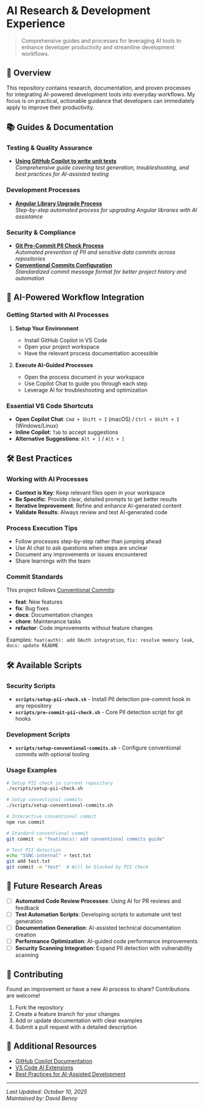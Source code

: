 # AI Research & Development Experience

> Comprehensive guides and processes for leveraging AI tools to enhance developer productivity and streamline development workflows.

## 🎯 Overview

This repository contains research, documentation, and proven processes for integrating AI-powered development tools into everyday workflows. My focus is on practical, actionable guidance that developers can immediately apply to improve their productivity.

## 📚 Guides & Documentation

### Testing & Quality Assurance
- **[Using GitHub Copilot to write unit tests](github-copilot-unit-tests.md)**  
  *Comprehensive guide covering test generation, troubleshooting, and best practices for AI-assisted testing*

### Development Processes  
- **[Angular Library Upgrade Process](ANGULAR_UPGRADE_PROCESS.md)**  
  *Step-by-step automated process for upgrading Angular libraries with AI assistance*

### Security & Compliance
- **[Git Pre-Commit PII Check Process](commit-pii-check.md)**  
  *Automated prevention of PII and sensitive data commits across repositories*
- **[Conventional Commits Configuration](conventional-commits.md)**  
  *Standardized commit message format for better project history and automation*

## 🚀 AI-Powered Workflow Integration

### Getting Started with AI Processes

1. **Setup Your Environment**
   - Install GitHub Copilot in VS Code
   - Open your project workspace
   - Have the relevant process documentation accessible

2. **Execute AI-Guided Processes**
   - Open the process document in your workspace
   - Use Copilot Chat to guide you through each step
   - Leverage AI for troubleshooting and optimization

### Essential VS Code Shortcuts
- **Open Copilot Chat**: `Cmd + Shift + I` (macOS) / `Ctrl + Shift + I` (Windows/Linux)
- **Inline Copilot**: `Tab` to accept suggestions
- **Alternative Suggestions**: `Alt + ]` / `Alt + [`

## 🛠️ Best Practices

### Working with AI Processes
- **Context is Key**: Keep relevant files open in your workspace
- **Be Specific**: Provide clear, detailed prompts to get better results
- **Iterative Improvement**: Refine and enhance AI-generated content
- **Validate Results**: Always review and test AI-generated code

### Process Execution Tips
- Follow processes step-by-step rather than jumping ahead
- Use AI chat to ask questions when steps are unclear
- Document any improvements or issues encountered
- Share learnings with the team

### Commit Standards
This project follows [Conventional Commits](https://www.conventionalcommits.org/):
- **feat**: New features
- **fix**: Bug fixes  
- **docs**: Documentation changes
- **chore**: Maintenance tasks
- **refactor**: Code improvements without feature changes

Examples: `feat(auth): add OAuth integration`, `fix: resolve memory leak`, `docs: update README`

## 🛠️ Available Scripts

### Security Scripts
- **`scripts/setup-pii-check.sh`** - Install PII detection pre-commit hook in any repository
- **`scripts/pre-commit-pii-check.sh`** - Core PII detection script for git hooks

### Development Scripts
- **`scripts/setup-conventional-commits.sh`** - Configure conventional commits with optional tooling

### Usage Examples
```bash
# Setup PII check in current repository
./scripts/setup-pii-check.sh

# Setup conventional commits
./scripts/setup-conventional-commits.sh

# Interactive conventional commit
npm run commit

# Standard conventional commit  
git commit -m "feat(docs): add conventional commits guide"

# Test PII detection
echo "SSNC-internal" > test.txt
git add test.txt
git commit -m "test"  # Will be blocked by PII check
```

## 🎯 Future Research Areas

- [ ] **Automated Code Review Processes**: Using AI for PR reviews and feedback
- [ ] **Test Automation Scripts**: Developing scripts to automate unit test generation
- [ ] **Documentation Generation**: AI-assisted technical documentation creation
- [ ] **Performance Optimization**: AI-guided code performance improvements
- [ ] **Security Scanning Integration**: Expand PII detection with vulnerability scanning

## 🤝 Contributing

Found an improvement or have a new AI process to share? Contributions are welcome!

1. Fork the repository
2. Create a feature branch for your changes
3. Add or update documentation with clear examples
4. Submit a pull request with a detailed description

## 📖 Additional Resources

- [GitHub Copilot Documentation](https://docs.github.com/en/copilot)
- [VS Code AI Extensions](https://marketplace.visualstudio.com/search?term=ai&target=VSCode)
- [Best Practices for AI-Assisted Development](https://github.blog/2023-06-20-how-to-write-better-prompts-for-github-copilot/)

---

*Last Updated: October 10, 2025*  
*Maintained by: David Benoy*




